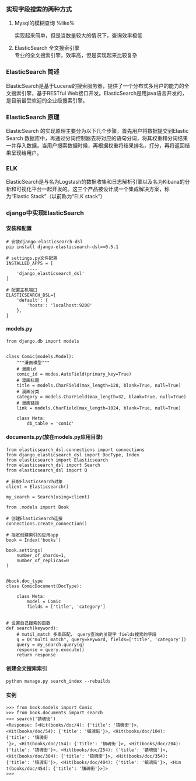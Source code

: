 ### 实现字段搜索的两种方式

1. Mysql的模糊查询 %like%

    实现起来简单，但是当数量较大的情况下，查询效率极低

2. ElasticSearch 全文搜索引擎  
    专业的全文搜索引擎，效率高，但是实现起来比较复杂

### ElasticSearch 简述
ElasticSearch是基于Lucene的搜索服务器，提供了一个分布式多用户的能力的全文搜索引擎，基于RESTful Web接口开发。ElasticSearch是用java语言开发的，是目前最受欢迎的企业级搜索引擎。

### ElasticSearch 原理
ElasticSearch 的实现原理主要分为以下几个步骤，首先用户将数据提交到Elastic Search 数据库中，再通过分词控制器去将对应的语句分词，将其权重和分词结果一并存入数据，当用户搜索数据时候，再根据权重将结果排名，打分，再将返回结果呈现给用户。

### ELK
ElasticSearch是与名为Logstash的数据收集和日志解析引擎以及名为Kibana的分析和可视化平台一起开发的。这三个产品被设计成一个集成解决方案，称为“Elastic Stack”（以前称为“ELK stack”）

### django中实现ElasticSearch

#### 安装和配置

    # 安装django-elasticsearch-dsl
    pip install django-elasticsearch-dsl==0.5.1
    
    # settings.py文件配置
    INSTALLED_APPS = [
            ....
        'django_elasticsearch_dsl'
    ]
    
    # 配置主机端口
    ELASTICSEARCH_DSL={
        'default': {
            'hosts': 'localhost:9200'
        },
    }

#### models.py

    from django.db import models


    class Comic(models.Model):
        """漫画模型"""
        # 漫画id
        comic_id = modes.AutoField(primary_key=True)
        # 漫画标题
        title = models.CharField(max_length=128, blank=True, null=True)
        # 漫画分类
        category = models.CharField(max_length=32, blank=True, null=True)
        # 漫画链接
        link = models.CharField(max_length=1024, blank=True, null=True)
    
        class Meta:
            db_table = 'comic'

#### documents.py(放在models.py应用目录)

    from elasticsearch_dsl.connections import connections
    from django_elasticsearch_dsl import DocType, Index
    from elasticsearch import Elasticsearch
    from elasticsearch_dsl import Search
    from elasticsearch_dsl import Q
    
    # 获取Elasticsearch对象
    client = Elasticsearch()
    
    my_search = Search(using=client)
    
    from .models import Book
    
    # 创建ElasticSearch连接
    connections.create_connection()
    
    # 指定创建索引的应用app
    book = Index('books')
    
    book.settings(
        number_of_shards=1,
        number_of_replicas=0
    )


    @book.doc_type
    class ComicDocument(DocType):
    
        class Meta:
            model = Comic
            fields = ['title', 'category']


    # 设置自己搜索的函数
    def search(keyword):
        # mutil_match 多条匹配， query查询的关键字 fields搜索的字段
        q = Q("multi_match", query=keyword, fields=['title', 'category'])
        query = my_search.query(q)
        response = query.execute()
        return response


#### 创建全文搜索索引

    python manage.py search_index --rebuilds


#### 实例

    >>> from book.models import Comic
    >>> from book.documents import search
    >>> search('镇魂街')
    <Response: [<Hit(books/doc/4): {'title': '镇魂街'}>, <Hit(books/doc/54): {'title': '镇魂街'}>, <Hit(books/doc/104): {'title': '镇魂街
    '}>, <Hit(books/doc/154): {'title': '镇魂街'}>, <Hit(books/doc/204): {'title': '镇魂街'}>, <Hit(books/doc/254): {'title': '镇魂街'}>,
    <Hit(books/doc/304): {'title': '镇魂街'}>, <Hit(books/doc/354): {'title': '镇魂街'}>, <Hit(books/doc/404): {'title': '镇魂街'}>, <Him
    t(books/doc/454): {'title': '镇魂街'}>]>
    >>>
